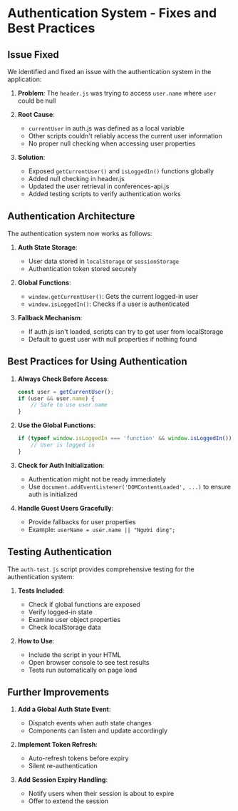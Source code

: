 # Authentication System - Fixes and Best Practices

## Issue Fixed

We identified and fixed an issue with the authentication system in the application:

1. **Problem**: The `header.js` was trying to access `user.name` where `user` could be null
2. **Root Cause**: 
   - `currentUser` in auth.js was defined as a local variable
   - Other scripts couldn't reliably access the current user information
   - No proper null checking when accessing user properties

3. **Solution**:
   - Exposed `getCurrentUser()` and `isLoggedIn()` functions globally
   - Added null checking in header.js
   - Updated the user retrieval in conferences-api.js
   - Added testing scripts to verify authentication works

## Authentication Architecture

The authentication system now works as follows:

1. **Auth State Storage**:
   - User data stored in `localStorage` or `sessionStorage`
   - Authentication token stored securely

2. **Global Functions**:
   - `window.getCurrentUser()`: Gets the current logged-in user
   - `window.isLoggedIn()`: Checks if a user is authenticated

3. **Fallback Mechanism**:
   - If auth.js isn't loaded, scripts can try to get user from localStorage
   - Default to guest user with null properties if nothing found

## Best Practices for Using Authentication

1. **Always Check Before Access**:
   ```javascript
   const user = getCurrentUser();
   if (user && user.name) {
       // Safe to use user.name
   }
   ```

2. **Use the Global Functions**:
   ```javascript
   if (typeof window.isLoggedIn === 'function' && window.isLoggedIn()) {
       // User is logged in
   }
   ```

3. **Check for Auth Initialization**:
   - Authentication might not be ready immediately
   - Use `document.addEventListener('DOMContentLoaded', ...)` to ensure auth is initialized

4. **Handle Guest Users Gracefully**:
   - Provide fallbacks for user properties
   - Example: `userName = user.name || "Người dùng";`

## Testing Authentication

The `auth-test.js` script provides comprehensive testing for the authentication system:

1. **Tests Included**:
   - Check if global functions are exposed
   - Verify logged-in state
   - Examine user object properties
   - Check localStorage data

2. **How to Use**:
   - Include the script in your HTML
   - Open browser console to see test results
   - Tests run automatically on page load

## Further Improvements

1. **Add a Global Auth State Event**:
   - Dispatch events when auth state changes
   - Components can listen and update accordingly

2. **Implement Token Refresh**:
   - Auto-refresh tokens before expiry
   - Silent re-authentication

3. **Add Session Expiry Handling**:
   - Notify users when their session is about to expire
   - Offer to extend the session
